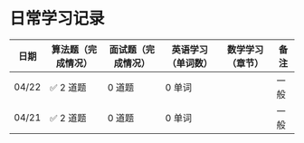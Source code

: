 # 日常学习记录

| 日期  | 算法题（完成情况） | 面试题（完成情况） | 英语学习（单词数） | 数学学习（章节） | 备注 |
|-------|----------------|----------------|----------------|----------------|----|
| 04/22 | ✅ 2 道题         | 0 道题           | 0 单词           |                | 一般 |
| 04/21 | ✅ 2 道题         | 0 道题           | 0 单词           |                | 一般 |
